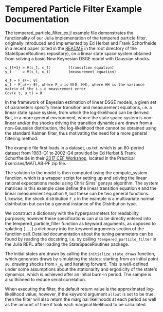 # Tempered Particle Filter Example Documentation

The tempered_particle_filter_ex.jl example file demonstrates the functionality of our Julia implementation of
the tempered particle filter, originally introduced and implemented by Ed Herbst and Frank Schorfheide in a recent
paper (cited in the [README](https://github.com/FRBNY-DSGE/StateSpaceRoutines.jl) in the root directory of the
StateSpaceRoutines repository), on a linear state space system obtained from solving a basic New Keynesian DSGE model
with Gaussian shocks.

```
s_{t+1} = Φ(s_t, ϵ_t)        (transition equation)
y_t     = Ψ(s_t, u_t)        (measurement equation)

ϵ_t ∼ F_ϵ(∙; θ)
u_t ∼ F_u(∙; θ), where F_u is N(0, HH), where HH is the variance matrix of the i.i.d measurement error
Cov(ϵ_t, u_t) = 0
```

In the framework of Bayesian estimation of linear DSGE models, a given set of parameters specify linear transition and
measurement equations, i.e. a linear state space system, from which the log-likelihood can be derived. But, in a
more general environment, where the state space system is non-linear and/or the shocks driving the transition dynamics
are drawn from a non-Gaussian distribution, the log-likelihood then cannot be obtained using the standard Kalman filter,
thus motivating the need for a more general filtering method.

The example file first loads in a dataset, us.txt, which is an 80-period dataset from 1983-Q1 to 2002-Q4 provided
by Ed Herbst & Frank Schorfheide in their [2017 CEF Workshop](https://web.sas.upenn.edu/schorf/cef-2017-herbst-schorfheide-workshop/), located in the Practical Exercises/MATLAB-PF zip file.

The solution to the model is then computed using the compute_system function, which is a wrapper script for
setting up and solving the linear rational expectations model using Chris Sims' gensys algorithm. The system matrices in
this example case define the linear transition equation `Φ` and the linear measurement equation `Ψ`, but these
can be two general functions. Likewise, the shock distribution `F_ϵ` in the example is a multivariate normal distribution
but can be a general instance of the Distribution type.

We construct a dictionary with the hyperparameters for readability purposes; however these specifications can also be directly entered into the tempered_particle_filter function as keyword arguments, as opposed to splatting (`...`) a dictionary into the keyword arguments section of the function call. Detailed documentation about the tuning parameters can be found by reading the docstring, i.e. by calling `?tempered_particle_filter` in the Julia REPL after loading the StateSpaceRoutines package.

The initial states are drawn by calling the `initialize_state_draws` function, which generates draws by simulating the
states: starting from an initial point `s0`, drawing shocks from `F_ϵ`, and iterating forward. This is well-defined under
some assumptions about the stationarity and ergodicity of the state's dynamics, which is achieved after an initial burn-in
period. The sample is also thinned to reduce serial correlation.

When executing the filter, the default return value is the approximated log-likelihood value; however, if the keyword
argument `allout` is set to be true, then the filter will also return the marginal likelihoods at each period as well as
the amount of time it took each marginal likelihood to be calculated.
